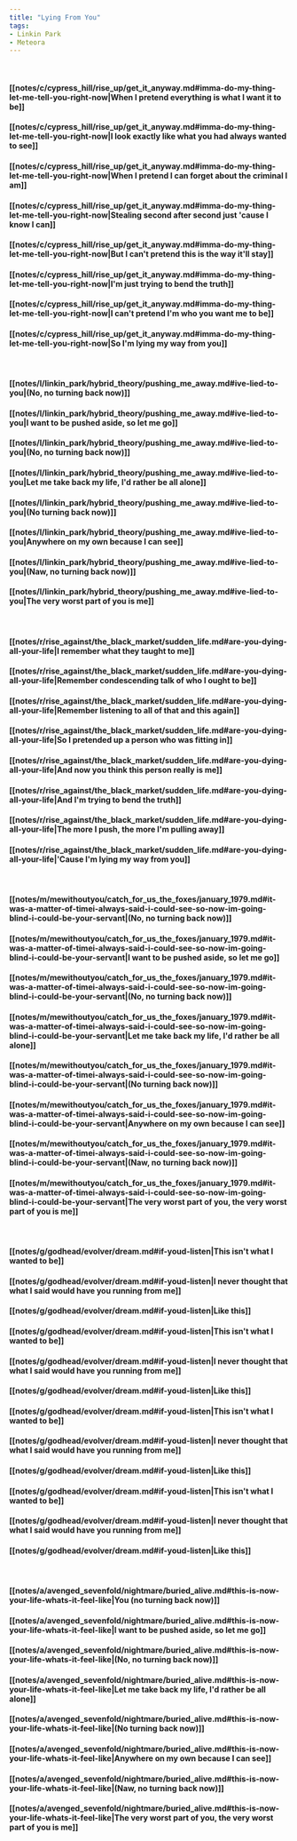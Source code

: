 ```yaml
---
title: "Lying From You"
tags:
- Linkin Park
- Meteora
---
```

&nbsp;
#### [[notes/c/cypress_hill/rise_up/get_it_anyway.md#imma-do-my-thing-let-me-tell-you-right-now|When I pretend everything is what I want it to be]]
#### [[notes/c/cypress_hill/rise_up/get_it_anyway.md#imma-do-my-thing-let-me-tell-you-right-now|I look exactly like what you had always wanted to see]]
#### [[notes/c/cypress_hill/rise_up/get_it_anyway.md#imma-do-my-thing-let-me-tell-you-right-now|When I pretend I can forget about the criminal I am]]
#### [[notes/c/cypress_hill/rise_up/get_it_anyway.md#imma-do-my-thing-let-me-tell-you-right-now|Stealing second after second just 'cause I know I can]]
#### [[notes/c/cypress_hill/rise_up/get_it_anyway.md#imma-do-my-thing-let-me-tell-you-right-now|But I can't pretend this is the way it'll stay]]
#### [[notes/c/cypress_hill/rise_up/get_it_anyway.md#imma-do-my-thing-let-me-tell-you-right-now|I'm just trying to bend the truth]]
#### [[notes/c/cypress_hill/rise_up/get_it_anyway.md#imma-do-my-thing-let-me-tell-you-right-now|I can't pretend I'm who you want me to be]]
#### [[notes/c/cypress_hill/rise_up/get_it_anyway.md#imma-do-my-thing-let-me-tell-you-right-now|So I'm lying my way from you]]
&nbsp;
#### [[notes/l/linkin_park/hybrid_theory/pushing_me_away.md#ive-lied-to-you|(No, no turning back now)]]
#### [[notes/l/linkin_park/hybrid_theory/pushing_me_away.md#ive-lied-to-you|I want to be pushed aside, so let me go]]
#### [[notes/l/linkin_park/hybrid_theory/pushing_me_away.md#ive-lied-to-you|(No, no turning back now)]]
#### [[notes/l/linkin_park/hybrid_theory/pushing_me_away.md#ive-lied-to-you|Let me take back my life, I'd rather be all alone]]
#### [[notes/l/linkin_park/hybrid_theory/pushing_me_away.md#ive-lied-to-you|(No turning back now)]]
#### [[notes/l/linkin_park/hybrid_theory/pushing_me_away.md#ive-lied-to-you|Anywhere on my own because I can see]]
#### [[notes/l/linkin_park/hybrid_theory/pushing_me_away.md#ive-lied-to-you|(Naw, no turning back now)]]
#### [[notes/l/linkin_park/hybrid_theory/pushing_me_away.md#ive-lied-to-you|The very worst part of you is me]]
&nbsp;
#### [[notes/r/rise_against/the_black_market/sudden_life.md#are-you-dying-all-your-life|I remember what they taught to me]]
#### [[notes/r/rise_against/the_black_market/sudden_life.md#are-you-dying-all-your-life|Remember condescending talk of who I ought to be]]
#### [[notes/r/rise_against/the_black_market/sudden_life.md#are-you-dying-all-your-life|Remember listening to all of that and this again]]
#### [[notes/r/rise_against/the_black_market/sudden_life.md#are-you-dying-all-your-life|So I pretended up a person who was fitting in]]
#### [[notes/r/rise_against/the_black_market/sudden_life.md#are-you-dying-all-your-life|And now you think this person really is me]]
#### [[notes/r/rise_against/the_black_market/sudden_life.md#are-you-dying-all-your-life|And I'm trying to bend the truth]]
#### [[notes/r/rise_against/the_black_market/sudden_life.md#are-you-dying-all-your-life|The more I push, the more I'm pulling away]]
#### [[notes/r/rise_against/the_black_market/sudden_life.md#are-you-dying-all-your-life|'Cause I'm lying my way from you]]
&nbsp;
#### [[notes/m/mewithoutyou/catch_for_us_the_foxes/january_1979.md#it-was-a-matter-of-timei-always-said-i-could-see-so-now-im-going-blind-i-could-be-your-servant|(No, no turning back now)]]
#### [[notes/m/mewithoutyou/catch_for_us_the_foxes/january_1979.md#it-was-a-matter-of-timei-always-said-i-could-see-so-now-im-going-blind-i-could-be-your-servant|I want to be pushed aside, so let me go]]
#### [[notes/m/mewithoutyou/catch_for_us_the_foxes/january_1979.md#it-was-a-matter-of-timei-always-said-i-could-see-so-now-im-going-blind-i-could-be-your-servant|(No, no turning back now)]]
#### [[notes/m/mewithoutyou/catch_for_us_the_foxes/january_1979.md#it-was-a-matter-of-timei-always-said-i-could-see-so-now-im-going-blind-i-could-be-your-servant|Let me take back my life, I'd rather be all alone]]
#### [[notes/m/mewithoutyou/catch_for_us_the_foxes/january_1979.md#it-was-a-matter-of-timei-always-said-i-could-see-so-now-im-going-blind-i-could-be-your-servant|(No turning back now)]]
#### [[notes/m/mewithoutyou/catch_for_us_the_foxes/january_1979.md#it-was-a-matter-of-timei-always-said-i-could-see-so-now-im-going-blind-i-could-be-your-servant|Anywhere on my own because I can see]]
#### [[notes/m/mewithoutyou/catch_for_us_the_foxes/january_1979.md#it-was-a-matter-of-timei-always-said-i-could-see-so-now-im-going-blind-i-could-be-your-servant|(Naw, no turning back now)]]
#### [[notes/m/mewithoutyou/catch_for_us_the_foxes/january_1979.md#it-was-a-matter-of-timei-always-said-i-could-see-so-now-im-going-blind-i-could-be-your-servant|The very worst part of you, the very worst part of you is me]]
&nbsp;
#### [[notes/g/godhead/evolver/dream.md#if-youd-listen|This isn't what I wanted to be]]
#### [[notes/g/godhead/evolver/dream.md#if-youd-listen|I never thought that what I said would have you running from me]]
#### [[notes/g/godhead/evolver/dream.md#if-youd-listen|Like this]]
#### [[notes/g/godhead/evolver/dream.md#if-youd-listen|This isn't what I wanted to be]]
#### [[notes/g/godhead/evolver/dream.md#if-youd-listen|I never thought that what I said would have you running from me]]
#### [[notes/g/godhead/evolver/dream.md#if-youd-listen|Like this]]
#### [[notes/g/godhead/evolver/dream.md#if-youd-listen|This isn't what I wanted to be]]
#### [[notes/g/godhead/evolver/dream.md#if-youd-listen|I never thought that what I said would have you running from me]]
#### [[notes/g/godhead/evolver/dream.md#if-youd-listen|Like this]]
#### [[notes/g/godhead/evolver/dream.md#if-youd-listen|This isn't what I wanted to be]]
#### [[notes/g/godhead/evolver/dream.md#if-youd-listen|I never thought that what I said would have you running from me]]
#### [[notes/g/godhead/evolver/dream.md#if-youd-listen|Like this]]
&nbsp;
#### [[notes/a/avenged_sevenfold/nightmare/buried_alive.md#this-is-now-your-life-whats-it-feel-like|You (no turning back now)]]
#### [[notes/a/avenged_sevenfold/nightmare/buried_alive.md#this-is-now-your-life-whats-it-feel-like|I want to be pushed aside, so let me go]]
#### [[notes/a/avenged_sevenfold/nightmare/buried_alive.md#this-is-now-your-life-whats-it-feel-like|(No, no turning back now)]]
#### [[notes/a/avenged_sevenfold/nightmare/buried_alive.md#this-is-now-your-life-whats-it-feel-like|Let me take back my life, I'd rather be all alone]]
#### [[notes/a/avenged_sevenfold/nightmare/buried_alive.md#this-is-now-your-life-whats-it-feel-like|(No turning back now)]]
#### [[notes/a/avenged_sevenfold/nightmare/buried_alive.md#this-is-now-your-life-whats-it-feel-like|Anywhere on my own because I can see]]
#### [[notes/a/avenged_sevenfold/nightmare/buried_alive.md#this-is-now-your-life-whats-it-feel-like|(Naw, no turning back now)]]
#### [[notes/a/avenged_sevenfold/nightmare/buried_alive.md#this-is-now-your-life-whats-it-feel-like|The very worst part of you, the very worst part of you is me]]
